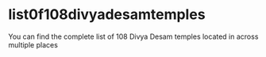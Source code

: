 # list0f108divyadesamtemples
You can find the complete list of 108 Divya Desam temples located in across multiple places
